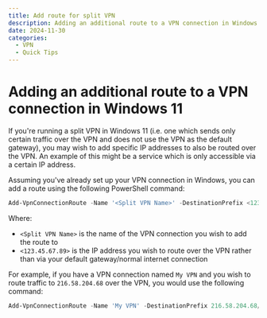 ```yaml
---
title: Add route for split VPN
description: Adding an additional route to a VPN connection in Windows 11
date: 2024-11-30
categories:
  - VPN
  - Quick Tips
---
```

# Adding an additional route to a VPN connection in Windows 11

If you're running a split VPN in Windows 11 (i.e. one which sends only certain traffic over the VPN and does not use the VPN as the default gateway), you may wish to add specific IP addresses to also be routed over the VPN.  An example of this might be a service which is only accessible via a certain IP address.

Assuming you've already set up your VPN connection in Windows, you can add a route using the following PowerShell command:

```powershell
Add-VpnConnectionRoute -Name '<Split VPN Name>' -DestinationPrefix <123.45.67.89>/32
```

Where:

- `<Split VPN Name>` is the name of the VPN connection you wish to add the route to
- `<123.45.67.89>` is the IP address you wish to route over the VPN rather than via your default gateway/normal internet connection

For example, if you have a VPN connection named `My VPN` and you wish to route traffic to `216.58.204.68` over the VPN, you would use the following command:

```powershell
Add-VpnConnectionRoute -Name 'My VPN' -DestinationPrefix 216.58.204.68/32
```
